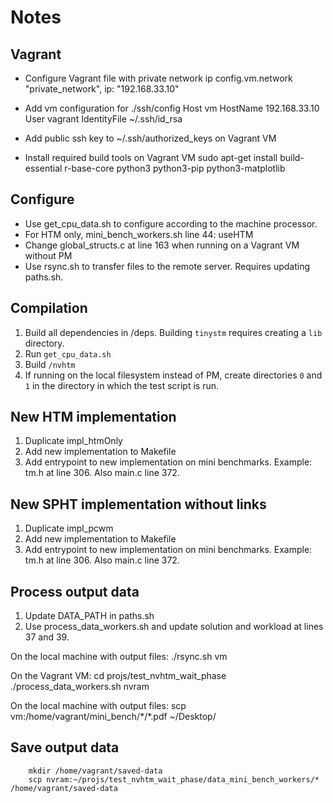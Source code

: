 # Notes

## Vagrant

- Configure Vagrant file with private network ip
        config.vm.network "private_network", ip: "192.168.33.10"

- Add vm configuration for ./ssh/config
        Host vm
            HostName 192.168.33.10
            User vagrant
            IdentityFile ~/.ssh/id_rsa

- Add public ssh key to ~/.ssh/authorized_keys on Vagrant VM

- Install required build tools on Vagrant VM
        sudo apt-get install build-essential r-base-core python3 python3-pip python3-matplotlib

## Configure

- Use get_cpu_data.sh to configure according to the machine processor.
- For HTM only, mini_bench_workers.sh line 44: useHTM
- Change global_structs.c at line 163 when running on a Vagrant VM without PM
- Use rsync.sh to transfer files to the remote server. Requires updating paths.sh.

## Compilation

1. Build all dependencies in /deps. Building `tinystm` requires creating a `lib` directory.
2. Run `get_cpu_data.sh`
3. Build `/nvhtm`
4. If running on the local filesystem instead of PM, create directories `0` and `1` in the directory in which the test script is run.

## New HTM implementation

1. Duplicate impl_htmOnly
2. Add new implementation to Makefile
3. Add entrypoint to new implementation on mini benchmarks. Example: tm.h at line 306. Also main.c line 372.

## New SPHT implementation without links

1. Duplicate impl_pcwm
2. Add new implementation to Makefile
3. Add entrypoint to new implementation on mini benchmarks. Example: tm.h at line 306. Also main.c line 372.

## Process output data

1. Update DATA_PATH in paths.sh
2. Use process_data_workers.sh and update solution and workload at lines 37 and 39.

On the local machine with output files:
        ./rsync.sh vm

On the Vagrant VM:
        cd projs/test_nvhtm_wait_phase
        ./process_data_workers.sh nvram

On the local machine with output files:
        scp vm:/home/vagrant/mini_bench/\*/\*.pdf ~/Desktop/

## Save output data

        mkdir /home/vagrant/saved-data
        scp nvram:~/projs/test_nvhtm_wait_phase/data_mini_bench_workers/* /home/vagrant/saved-data
